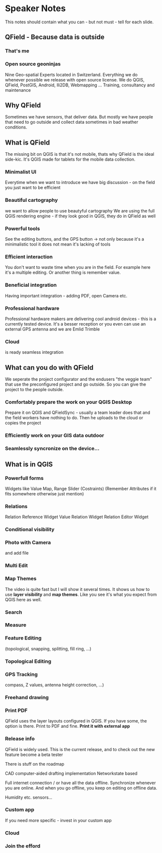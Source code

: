 # Speaker Notes

This notes should contain what you can - but not must - tell for each slide.

## QField - Because data is outside

### That's me

### Open source geoninjas
Nine Geo-spatial Experts located in Switzerland.
Everything we do whenever possible we release with open source license.
We do QGIS, QField, PostGIS, Android, Ili2DB, Webmapping ... Training, consultancy and maintenance

## Why QField
Sometimes we have sensors, that deliver data.
But mostly we have people that need to go outside and collect data sometimes in bad weather conditions.

## What is QField
The missing bit on QGIS is that it's not mobile, thats why QField is the ideal side-kic. It's QGIS made for tablets for the mobile data collection.

### Minimalist UI
Everytime when we want to introduce we have big discussion - on the field you just want to be efficient

### Beautiful cartography
we want to allow people to use beautyful cartography
We are using the full QGIS rendering engine - if they look good in QGIS, they do in QField as well

### Powerful tools
See the editing buttons, and the GPS button -> not only because it's a minimalistic tool it does not mean it's lacking of tools

### Efficient interaction
You don't want to waste time when you are in the field. For example here it's a multiple editing. Or another thing is remember value. 
 
### Beneficial integration
Having important integration - adding PDF, open Camera etc. 
 
### Professional hardware
Professional hardware makers are delivering cool android devices - this is a currently tested device. It's a besser reception or you even can use an external GPS antenna and we are Emlid Trimble  
 
### Cloud
is ready seamless integration 

## What can you do with QField
We seperate the project configurator and the endusers "the veggie team" that use the preconfigured project and go outside.
So you can give the project to the people outside.
### Comfortably prepare the work on your QGIS Desktop
Prepare it on QGIS and QFieldSync - usually a team leader does that and the field workers have nothing to do.
Then he uploads to the cloud or copies the project
### Efficiently work on your GIS data outdoor

### Seamlessly syncronize on the device...

## What is in QGIS

### Powerfull forms
Widgets like Value Map, Range Slider (Costraints)
(Remember Attributes if it fits somewhere otherwise just mention)

### Relations
Relation Reference Widget
Value Relation Widget
Relation Editor Widget

### Conditional visibility

### Photo with Camera
and add file

### Multi Edit

### Map Themes
The video is quite fast but I will show it several times.
It shows us how to use **layer visibility** and **map themes**.
Like you see it's what you expect from QGIS here as well.

### Search

### Measure 

### Feature Editing
(topological, snapping, splitting, fill ring, ...)

### Topological Editing

### GPS Tracking
compass, Z values, antenna height correction, ...)

### Freehand drawing

### Print PDF
QField uses the layer layouts configured in QGIS. If you have some, the option is there.
Print to PDF and fine. **Print it with external app**

### Release info
QField is widely used.
This is the current release, and to check out the new feature become a beta tester

There is stuff on the roadmap 

CAD computer-aided drafting implementation
Networkstate based

Full internet connection / or have all the data offline.
Synchronize whenever you are online. And when you go offline, you keep on editing on offline data.

Humidity etc. sensors...

### Custom app
If you need more specific - invest in your custom app

### Cloud 

### Join the efford


